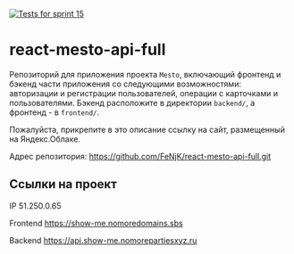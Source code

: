 [![Tests for sprint 15](https://github.com/FeNjK/react-mesto-api-full/actions/workflows/tests.yml/badge.svg)](https://github.com/FeNjK/react-mesto-api-full/actions/workflows/tests.yml)

# react-mesto-api-full
Репозиторий для приложения проекта `Mesto`, включающий фронтенд и бэкенд части приложения со следующими возможностями: авторизации и регистрации пользователей, операции с карточками и пользователями. Бэкенд расположите в директории `backend/`, а фронтенд - в `frontend/`. 
  
Пожалуйста, прикрепите в это описание ссылку на сайт, размещенный на Яндекс.Облаке.

Адрес репозитория: https://github.com/FeNjK/react-mesto-api-full.git

## Ссылки на проект

IP 51.250.0.65

Frontend https://show-me.nomoredomains.sbs

Backend https://api.show-me.nomorepartiesxyz.ru
